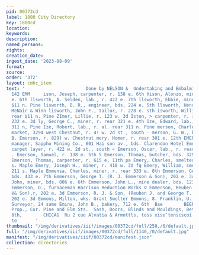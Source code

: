 ```yaml
---
pid: 00372cd
label: 1880 City Directory
key: 1880cd
location: 
keywords: 
description: 
named_persons: 
rights: 
creation_date: 
ingest_date: '2023-08-09'
format: 
source: 
order: '372'
layout: cmhc_item
text: '                       Done by NELSON &  Undertaking and Embalming 27 E°rssee''et:  ELL
  142 EMM     ison, Joseph, carpenter, r. 138 e. 6th Hison, Alonzo, miner, r. 1388
  e. 6th llsworth, A. Selden, lab., r. 422 e. 7th llsworth, Ebbie, miner, r. al. rear
  $11 n. Pine lisworth, B. R., engineer, bds, 224 e. 5th llsworth, Henry L., clk.
  MeNair & Winn lisworth, John F., tailor, r. 228 e. sth isworth, William M., ral.
  rear $11 n. Pine ZImer, Lillie, r. 123 w. 3d Iston, > carpenter, r. in front of
  232 e. 3d ly, George C., miner, r. rear 321 e. 4th Ize, Edward, lab., r, al. rear
  311 n, Pine Ize, Robert, lab., r. al. rear 311 n. Pine merson, Charles B., meat
  market, 3294 west Chestnut, r. 4! w. 2d st., south - merson, G. W., butcher, C.
  B. Emerson, r. 829} w. Chestnut mery, Homer, r. rear 301 e. 12th EMERSON, JOHN L.,
  manager, Sappho Mining Co., 601 Hai son av., bds. Clarendon Hotel Emerson, O. P.,
  carpet layer, r. 422 w. 2d st., south « Emerson, Oscar, lab., r. rear 301 e. 12th
  . Emerson, Samuel, r. 138 e. 5th 5 Emerson, Thomas, butcher, bds. 329 w. Chestnut
  Emerson, Thomas, carpenter, r. 615 e, 11th pa Emery, Charles, smelter, bds. 211
  s. Maple Emery, Joseph H., miner, r. 418 w. 3d fq Emery, William, smelter, bds.
  211 s. Maple Emmensa, Charles, miner, r. rear 333 e. 8th Emmerson, George, miner,
  bds. 433 e. 7th Emmerson, George T. (R. J. Emmerson & Son), 202 e. 3d Emmeraon,
  John, miner, bds. 806 e. 6th Emmerson, John L., mine dealer, bds. 123 e. 4th t-]
  Emmerson, O., furnaceman Harrison Reduction Works © Emmerson, Reuben J., (RJ. Emmerson
  é& Son),r, 202 e. 3d Emmerson, R. J. & Son, (Reuben J. and George T. Emmerson! boarding,
  202 e. 3d Emmons, Milton, wks. Grant Smelter Emmons, 8. Franklin, U. 8. Geological
  Surveyor, 24 same Emins, John B., bakery, 712 e. 6th  Bae        BEERS  Js D. GRIFFITH,
  Prop., Cor. Pine and Elm Sts.  Sash, Doors, Blinds and Mouldings, Bet Baie  UMBE.  w.
  8th,        CHICAG  Ru 2 cue Alvatia & Armottls, toss xise‘tenscscoi su "tes8 Bacon
  te       '
thumbnail: "/img/derivatives/iiif/images/00372cd/full/250,/0/default.jpg"
full: "/img/derivatives/iiif/images/00372cd/full/1140,/0/default.jpg"
manifest: "/img/derivatives/iiif/00372cd/manifest.json"
collection: directories
---
```

